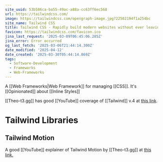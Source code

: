 ```yaml
---
site_uuid: 53b586ca-ba55-49ac-a88a-cc63ff6ec568
url: https://tailwindcss.com/
image: https://tailwindcss.com/opengraph-image.jpg?22502194f1a254bc
site_name: Tailwind CSS
title: Tailwind CSS - Rapidly build modern websites without ever leaving your HTML.
favicon: https://tailwindcss.com/favicon.ico
jina_last_request: '2025-03-09T06:45:06.285Z'
jina_error: Error occurred
og_last_fetch: '2025-03-06T21:44:14.300Z'
date_modified: '2025-04-12'
date_created: '2025-03-30T05:44:14.869Z'
tags:
  - Software-Development
  - Frameworks
  - Web-Frameworks
---
```













A [[Web Frameworks|Web Framework]] for managing [[CSS]]. It's [[Opinionated]] about [[Inline Styles]]


[[Theo-t3.gg]] has good [[YouTube]] coverage of [[Tailwind]] v.4 at [this link](https://youtu.be/q55u3_Nj3Lw?si=vx5lFyilExipbhTe).



# Tailwind Libraries

## Tailwind Motion
A good [[YouTube]] explainer of Tailwind Motion by [[Theo-t3.gg]] at [this link.](https://youtu.be/gTi7whoLFGc?si=p6eirlndBFaYbhrA)

